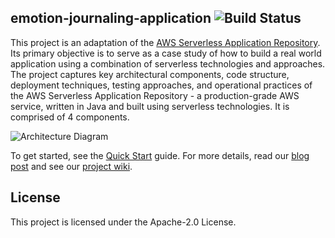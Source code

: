 ## emotion-journaling-application ![Build Status](https://codebuild.us-east-1.amazonaws.com/badges?uuid=eyJlbmNyeXB0ZWREYXRhIjoidk1hV1NVOVR6WkJSbjdEN3Evc0lDN2t1ZEQ2ZFVuTDV5Q1ZHMDF5NFZBZTBIWVZxbEtIN2w5NGNPRGxkQmpZVzJaQTVaV1I3Mm5tT1FYN1IxYmFGY1hBPSIsIml2UGFyYW1ldGVyU3BlYyI6Ijc2QU1Qc2lUTXY4Ny9Za2EiLCJtYXRlcmlhbFNldFNlcmlhbCI6MX0%3D&branch=master)

This project is an adaptation of the [AWS Serverless Application Repository](https://aws.amazon.com/serverless/serverlessrepo/). Its primary objective is to serve as a case study of how to build a real world application using a combination of serverless technologies and approaches. The project captures key architectural components, code structure, deployment techniques, testing approaches, and operational practices of the AWS Serverless Application Repository - a production-grade AWS service, written in Java and built using serverless technologies. It is comprised of 4 components.

![Architecture Diagram](https://github.com/awslabs/realworld-serverless-application/raw/master/images/architecture_diagram.png)

To get started, see the [Quick Start](https://github.com/awslabs/realworld-serverless-application/wiki/Quick-Start) guide. For more details, read our [blog post](https://aws.amazon.com/blogs/opensource/real-world-serverless-application) and see our [project wiki](https://github.com/awslabs/realworld-serverless-application/wiki).

## License

This project is licensed under the Apache-2.0 License.
